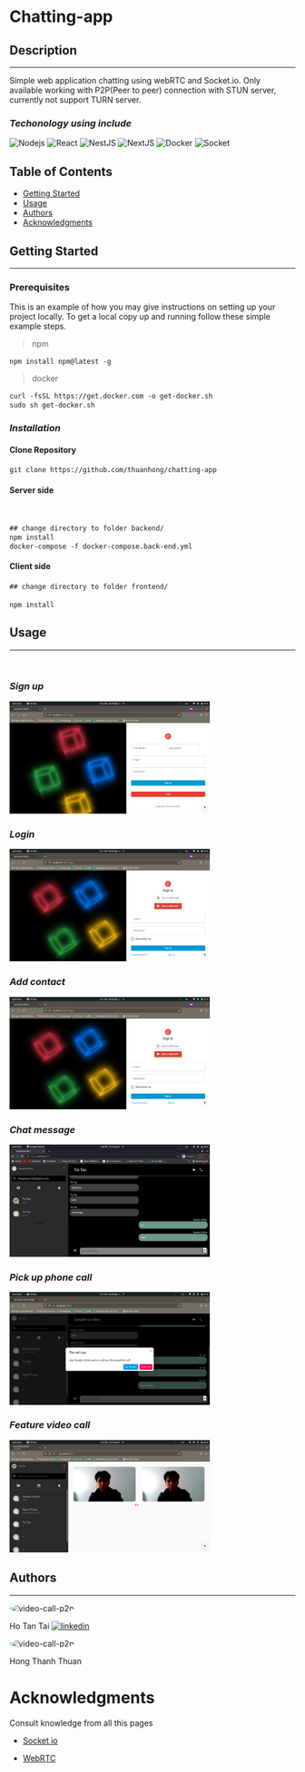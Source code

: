 # **Chatting-app**

## **Description**

---

Simple web application chatting using webRTC and Socket.io. Only available working with P2P(Peer to peer) connection with STUN server, currently not support TURN server.

### _Techonology using include_

![Nodejs](https://img.shields.io/badge/-Nodejs-black?style=flat-square&logo=Node.js)
![React](https://img.shields.io/badge/-React-black?style=flat-square&logo=react)
![NestJS](https://img.shields.io/badge/-NestJS-black?style=flat-square&logo=NestJS&logoColor=E0234E)
![NextJS](https://img.shields.io/badge/-NextJS-black?style=flat-square&logo=Next.js&logoColor=white)
![Docker](https://img.shields.io/badge/-Docker-black?style=flat-square&logo=docker)
![Socket](https://img.shields.io/badge/-socket.io-black?style=flat-square&logo=socket.io&logoColor=white)

## **Table of Contents**

- [Getting Started](#getting-started)
- [Usage](#usage)
- [Authors](#authors)
- [Acknowledgments](#acknowledgments)

## **Getting Started**

---

### Prerequisites

This is an example of how you may give instructions on setting up your project locally. To get a local copy up and running follow these simple example steps.

> npm

```properties
npm install npm@latest -g
```

> docker

```properties
curl -fsSL https://get.docker.com -o get-docker.sh
sudo sh get-docker.sh
```

### _Installation_

#### Clone Repository

```properties
git clone https://github.com/thuanhong/chatting-app

```

#### Server side

<br>

```properties
## change directory to folder backend/
npm install
docker-compose -f docker-compose.back-end.yml

```

#### Client side

```properties
## change directory to folder frontend/

npm install
```

## **Usage**

---

<br/>

### _Sign up_

<img src="assets/images/sign-up.png" alt='sign-up' width="70%" height="70%">
<br/>

### _Login_

<img src="assets/images/login.png" alt='login' width="70%" height="70%">
<br/>

### _Add contact_

<img src="assets/images/login.png" alt='login' width="70%" height="70%">
<br/>

### _Chat message_

<img src="assets/images/chat.png" alt='chat' width="70%" height="70%"/>
<br/>

### _Pick up phone call_

<img src="assets/images/pick-up-phone-call.png" alt='pick-up-phone-call' width="70%" height="70%"/>
<br/>

### _Feature video call_

<img src="assets/images/video-call-p2p.png" alt='video-call-p2p' width="70%" height="70%"/>
<br/>

## **Authors**

---

<img src="https://media-exp1.licdn.com/dms/image/C5103AQHFOFU6Lv_0AA/profile-displayphoto-shrink_200_200/0/1543484647260?e=1644451200&v=beta&t=6s4iC7aWhcTR7y2j0BM3_CloyfIhtmycVxatNiworhk" alt='video-call-p2p' width="15%" height="15%" style="border-radius:50%"/>
<br/>

Ho Tan Tai [![linkedin](https://img.shields.io/badge/-0A66C2?style=flat&logo=linkedin&logoColor=white)](https://www.linkedin.com/in/hotai1806)

<img src="https://media-exp1.licdn.com/dms/image/C5603AQFRVE4wq0DOUA/profile-displayphoto-shrink_800_800/0/1599664545851?e=1644451200&v=beta&t=OWHhkf7RaOBbGPAWsId0V1xPAMHU__JgaOfAjQLXfZk" alt='video-call-p2p' width="15%" height="15%" style="border-radius:50%"/>
<br/>

Hong Thanh Thuan

# Acknowledgments

Consult knowledge from all this pages

- [Socket io](https://socket.io/docs/v4/)

- [WebRTC](https://developer.mozilla.org/en-US/docs/Web/API/WebRTC_API)
